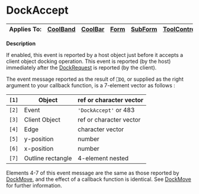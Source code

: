 




<h1 class="heading"><span class="name">DockAccept</span></h1>

| Applies To: | [CoolBand](../a-z/coolband.md) | [CoolBar](../a-z/coolbar.md) | [Form](../a-z/form.md) | [SubForm](../a-z/subform.md) | [ToolControl](../a-z/toolcontrol.md) |
| --- | --- | --- | --- | --- | ---  |


**Description**


If enabled, this event is reported by a host object just before it accepts a client object docking operation. This event is reported (by the host) immediately after the [DockRequest](../a-z/dockrequest.md) is reported (by the client).


The event message reported as the result of `⎕DQ`, or supplied as the right argument to your callback function, is a 7-element vector as follows :


| `[1]` | Object | ref or character vector |
| --- | --- | ---  |
| `[2]` | Event | `'DockAccept'` or 483 |
| `[3]` | Client Object | ref or character vector |
| `[4]` | Edge | character vector |
| `[5]` | y-position | number |
| `[6]` | x-position | number |
| `[7]` | Outline rectangle | 4-element nested |


Elements 4-7 of this event message are the same as those reported by [DockMove](../a-z/dockmove.md), and the effect of a callback function is identical. See [DockMove](../a-z/dockmove.md) for further information.



